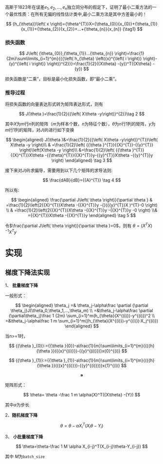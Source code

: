 高斯于1823年在误差$e_1,e_2,...,e_n$独立同分布的假定下，证明了最小二乘方法的一个最优性质：在所有无偏的线性估计类中,最小二乘方法是其中方差最小的！

$$
{h_{\theta}}\left( x \right)={\theta^{T}}X={\theta_{0}}{x_{0}}+{\theta_{1}}{x_{1}}+{\theta_{2}}{x_{2}}+...+{\theta_{n}}{x_{n}} {\tag1}
$$

### 损失函数

$$
J\left( {\theta_{0}},{\theta_{1}}...{\theta_{n}} \right)=\frac{1}{2m}\sum\limits_{i=1}^{m}{{{\left( h_{\theta} \left({x}^{\left( i \right)} \right)-{y}^{\left( i \right)} \right)}^{2}}}=\frac{1}{2}({X\theta} -{y})^T({X\theta} - {y})
$$

损失函数是“二乘”，目标是最小化损失函数，即“最小二乘”。

### **推导过程**

将损失函数的向量表达形式转为矩阵表达形式，则有

$$
J(\theta )=\frac{1}{2}{{\left( X\theta -y\right)}^{2}}\tag 2
$$

其中$X$为$m$行$n$列的矩阵（$m$为样本个数，$n$为特征个数），$\theta$为$n$行1列的矩阵，$y$为$m$行1列的矩阵，对$J(\theta )$进行如下变换

$$
\begin{aligned} J(\theta )&=\frac{1}{2}{{\left( X\theta -y\right)}^{T}}\left( X\theta -y \right)\\ & =\frac{1}{2}\left( {{\theta }^{T}}{{X}^{T}}-{{y}^{T}} \right)\left(X\theta -y \right)\\ &=\frac{1}{2}\left( {{\theta }^{T}}{{X}^{T}}X\theta -{{\theta}^{T}}{{X}^{T}}y-{{y}^{T}}X\theta -{{y}^{T}}y \right) \end{aligned} \tag 3
$$

接下来对$J(\theta )$求偏导，需要用到以下几个矩阵的求导法则:

$$
\frac{dAB}{dB}={{A}^{T}} \tag 4
$$

所以有:

$$
\begin{aligned} \frac{\partial J\left( \theta \right)}{\partial \theta } & =\frac{1}{2}\left(2{{X}^{T}}X\theta -{{X}^{T}}y -{}({{y}^{T}}X )^{T}-0 \right) \\ &
=\frac{1}{2}\left(2{{X}^{T}}X\theta -{{X}^{T}}y -{{X}^{T}}y -0 \right) \\&
={{X}^{T}}X\theta -{{X}^{T}}y \end{aligned} \tag 5
$$

令$\frac{\partial J\left( \theta \right)}{\partial \theta }=0$，则有 $\theta ={{\left( {X^{T}}X \right)}^{-1}}{X^{T}}y$

# 实现

## 梯度下降法实现

1、 **批量梯度下降**

一般形式：

$$
\begin{aligned} \theta_j =&    \theta_j-\alpha\frac \partial {\partial \theta_j}J(\theta_0,\theta_1,...,\theta_m) \\ =&\theta_j-\alpha\frac \partial {\partial\theta_j}\frac 1 {2m} \sum_{i=1}^m(h_{\theta}(X^{(i)})-y^{(i)})^2  \\ =&\theta_j-\alpha\frac 1 m \sum_{i=1}^m((h_{\theta}(X^{(i)})-y^{(i)})·X_j^{(i)}) \end{aligned}
$$

当n>=1时，

$$
{{\theta  }_{0}}:={{\theta }{0}}-a\frac{1}{m}\sum\limits_{i=1}^{m}{({{h}{\theta }}({{x}^{(i)}})-{{y}^{(i)}})}x{0}^{(i)}
$$

$$
{{\theta }_{1}}:={{\theta }_{1}}-a\frac{1}{m}\sum\limits_{i=1}^{m}{({{h}{\theta }}({{x}^{(i)}})-{{y}^{(i)}})}x{1}^{(i)}
$$

$$
⁍
$$

矩阵形式：  

$$
\theta= \theta -\frac 1 m \alpha{X}^T({X\theta} -{Y})
$$

其中$\alpha$为步长

2、**随机梯度下降** 

$$
\theta=\theta- \alpha X_i^T(X_i\theta-Y_i)
$$

3、 **小批量梯度下降**

$$
\theta=\theta-\frac 1 M \alpha X_{i-j}^T(X_{i-j}\theta-Y_{i-j})
$$

其中 $M$为`batch_size`